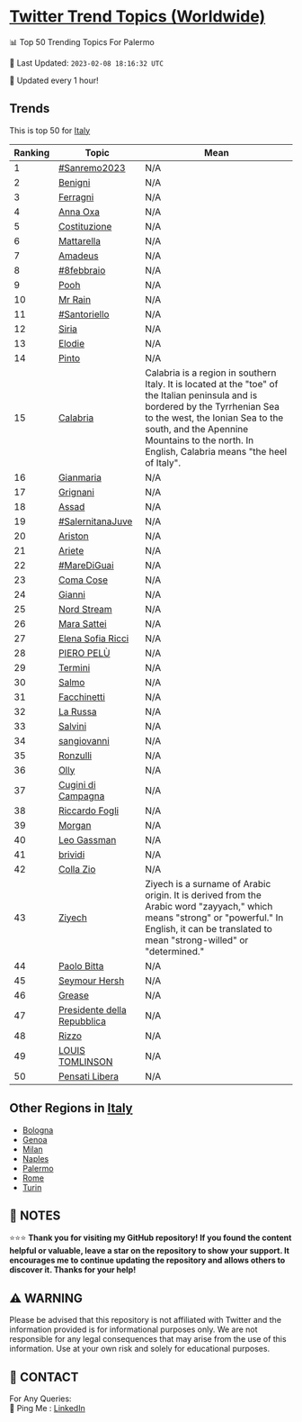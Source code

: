 [Twitter Trend Topics (Worldwide)](https://github.com/ErcinDedeoglu/Twitter-Trend-Topics)
==========


📊 Top 50 Trending Topics For Palermo

📆 Last Updated: `2023-02-08 18:16:32 UTC`

🔧 Updated every 1 hour!


## Trends

This is top 50 for [Italy](</Italy>)

| Ranking | Topic | Mean |
| ------- | ------------ | ------------ |
| 1 | [#Sanremo2023](http://twitter.com/search?q=%23Sanremo2023) | N/A |
| 2 | [Benigni](http://twitter.com/search?q=Benigni) | N/A |
| 3 | [Ferragni](http://twitter.com/search?q=Ferragni) | N/A |
| 4 | [Anna Oxa](http://twitter.com/search?q=Anna+Oxa) | N/A |
| 5 | [Costituzione](http://twitter.com/search?q=Costituzione) | N/A |
| 6 | [Mattarella](http://twitter.com/search?q=Mattarella) | N/A |
| 7 | [Amadeus](http://twitter.com/search?q=Amadeus) | N/A |
| 8 | [#8febbraio](http://twitter.com/search?q=%238febbraio) | N/A |
| 9 | [Pooh](http://twitter.com/search?q=Pooh) | N/A |
| 10 | [Mr Rain](http://twitter.com/search?q=Mr+Rain) | N/A |
| 11 | [#Santoriello](http://twitter.com/search?q=%23Santoriello) | N/A |
| 12 | [Siria](http://twitter.com/search?q=Siria) | N/A |
| 13 | [Elodie](http://twitter.com/search?q=Elodie) | N/A |
| 14 | [Pinto](http://twitter.com/search?q=Pinto) | N/A |
| 15 | [Calabria](http://twitter.com/search?q=Calabria) | Calabria is a region in southern Italy. It is located at the "toe" of the Italian peninsula and is bordered by the Tyrrhenian Sea to the west, the Ionian Sea to the south, and the Apennine Mountains to the north. In English, Calabria means "the heel of Italy". |
| 16 | [Gianmaria](http://twitter.com/search?q=Gianmaria) | N/A |
| 17 | [Grignani](http://twitter.com/search?q=Grignani) | N/A |
| 18 | [Assad](http://twitter.com/search?q=Assad) | N/A |
| 19 | [#SalernitanaJuve](http://twitter.com/search?q=%23SalernitanaJuve) | N/A |
| 20 | [Ariston](http://twitter.com/search?q=Ariston) | N/A |
| 21 | [Ariete](http://twitter.com/search?q=Ariete) | N/A |
| 22 | [#MareDiGuai](http://twitter.com/search?q=%23MareDiGuai) | N/A |
| 23 | [Coma Cose](http://twitter.com/search?q=Coma+Cose) | N/A |
| 24 | [Gianni](http://twitter.com/search?q=Gianni) | N/A |
| 25 | [Nord Stream](http://twitter.com/search?q=Nord+Stream) | N/A |
| 26 | [Mara Sattei](http://twitter.com/search?q=Mara+Sattei) | N/A |
| 27 | [Elena Sofia Ricci](http://twitter.com/search?q=Elena+Sofia+Ricci) | N/A |
| 28 | [PIERO PELÙ](http://twitter.com/search?q=PIERO+PEL%c3%99) | N/A |
| 29 | [Termini](http://twitter.com/search?q=Termini) | N/A |
| 30 | [Salmo](http://twitter.com/search?q=Salmo) | N/A |
| 31 | [Facchinetti](http://twitter.com/search?q=Facchinetti) | N/A |
| 32 | [La Russa](http://twitter.com/search?q=La+Russa) | N/A |
| 33 | [Salvini](http://twitter.com/search?q=Salvini) | N/A |
| 34 | [sangiovanni](http://twitter.com/search?q=sangiovanni) | N/A |
| 35 | [Ronzulli](http://twitter.com/search?q=Ronzulli) | N/A |
| 36 | [Olly](http://twitter.com/search?q=Olly) | N/A |
| 37 | [Cugini di Campagna](http://twitter.com/search?q=Cugini+di+Campagna) | N/A |
| 38 | [Riccardo Fogli](http://twitter.com/search?q=Riccardo+Fogli) | N/A |
| 39 | [Morgan](http://twitter.com/search?q=Morgan) | N/A |
| 40 | [Leo Gassman](http://twitter.com/search?q=Leo+Gassman) | N/A |
| 41 | [brividi](http://twitter.com/search?q=brividi) | N/A |
| 42 | [Colla Zio](http://twitter.com/search?q=Colla+Zio) | N/A |
| 43 | [Ziyech](http://twitter.com/search?q=Ziyech) | Ziyech is a surname of Arabic origin. It is derived from the Arabic word "zayyach," which means "strong" or "powerful." In English, it can be translated to mean "strong-willed" or "determined." |
| 44 | [Paolo Bitta](http://twitter.com/search?q=Paolo+Bitta) | N/A |
| 45 | [Seymour Hersh](http://twitter.com/search?q=Seymour+Hersh) | N/A |
| 46 | [Grease](http://twitter.com/search?q=Grease) | N/A |
| 47 | [Presidente della Repubblica](http://twitter.com/search?q=Presidente+della+Repubblica) | N/A |
| 48 | [Rizzo](http://twitter.com/search?q=Rizzo) | N/A |
| 49 | [LOUIS TOMLINSON](http://twitter.com/search?q=LOUIS+TOMLINSON) | N/A |
| 50 | [Pensati Libera](http://twitter.com/search?q=Pensati+Libera) | N/A |



## Other Regions in [Italy](</Italy>)

* [Bologna](</Italy/Bologna.md>)
* [Genoa](</Italy/Genoa.md>)
* [Milan](</Italy/Milan.md>)
* [Naples](</Italy/Naples.md>)
* [Palermo](</Italy/Palermo.md>)
* [Rome](</Italy/Rome.md>)
* [Turin](</Italy/Turin.md>)



## 📝 NOTES

⭐⭐⭐ **Thank you for visiting my GitHub repository! If you found the content helpful or valuable, leave a star on the repository to show your support. It encourages me to continue updating the repository and allows others to discover it. Thanks for your help!**


## ⚠️ WARNING

Please be advised that this repository is not affiliated with Twitter and the information provided is for informational purposes only. We are not responsible for any legal consequences that may arise from the use of this information. Use at your own risk and solely for educational purposes.


## 📨 CONTACT

 For Any Queries:  
            🏓 Ping Me : [LinkedIn](https://www.linkedin.com/in/ercindedeoglu/)
